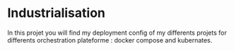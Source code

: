 # Industrialisation
In this projet you will find my deployment config of my differents projets for differents orchestration plateforme : docker compose and kubernates.
